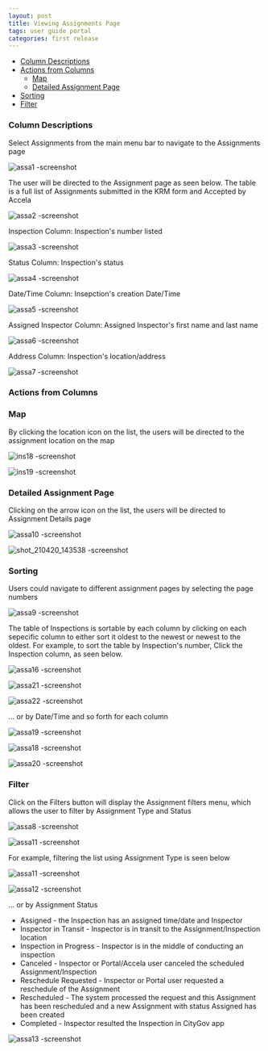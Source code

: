 ```yaml
---
layout: post
title: Viewing Assignments Page
tags: user guide portal
categories: first release
---
```


- [Column Descriptions](#-Column-Descriptions)
- [Actions from Columns](#-Actions-from-Columns)
    * [Map](#-Map)
    * [Detailed Assignment Page](#-Detailed-Assignment-Page)
- [Sorting](#-Sorting)
- [Filter](#-Filter)

<link rel="stylesheet" href="/User-Guide-Portal/styles.css">

### Column Descriptions <a name="-Column-Descriptions"></a>

Select Assignments from the main menu bar to navigate to the Assignments page

![assa1 -screenshot](https://user-images.githubusercontent.com/81990744/115289438-8ce86d00-a120-11eb-911a-634900a9f6c6.png)

The user will be directed to the Assignment page as seen below. The table is a full list of Assignments submitted in the KRM form and Accepted by Accela

![assa2 -screenshot](https://user-images.githubusercontent.com/81990744/115289512-a5f11e00-a120-11eb-992f-de3c0d5725a7.png)

Inspection Column: Inspection's number listed

![assa3 -screenshot](https://user-images.githubusercontent.com/81990744/115289616-c8833700-a120-11eb-8976-326fe063f845.png)

Status Column: Inspection's status

![assa4 -screenshot](https://user-images.githubusercontent.com/81990744/115289705-dfc22480-a120-11eb-95d9-e1f1158195d0.png)

Date/Time Column: Insepction's creation Date/Time

![assa5 -screenshot](https://user-images.githubusercontent.com/81990744/115289786-f8cad580-a120-11eb-99dc-8c6944652bb6.png)

Assigned Inspector Column: Assigned Inspector's first name and last name

![assa6 -screenshot](https://user-images.githubusercontent.com/81990744/115289961-113af000-a121-11eb-913a-561d4664e295.png)

Address Column: Inspection's location/address

![assa7 -screenshot](https://user-images.githubusercontent.com/81990744/115290049-2ca5fb00-a121-11eb-9bd8-029c3fc402e0.png)


### Actions from Columns <a name="-Actions-from-Columns"></a>
### Map <a name="-Map"></a>
By clicking the location icon on the list, the users will be directed to the assignment location on the map

![ins18 -screenshot](https://user-images.githubusercontent.com/81990744/115446446-3c871300-a1e5-11eb-982b-ca3d52d9f45d.png)

![ins19 -screenshot](https://user-images.githubusercontent.com/81990744/115446457-3f820380-a1e5-11eb-8d64-2d77b3be0490.png)

### Detailed Assignment Page <a name="-Detailed-Assignment-Page"></a>
Clicking on the arrow icon on the list, the users will be directed to Assignment Details page

![assa10 -screenshot](https://user-images.githubusercontent.com/81990744/115290644-c8376b80-a121-11eb-8494-5bc8b60d90cd.png)

![shot_210420_143538 -screenshot](https://user-images.githubusercontent.com/81990744/115446799-b919f180-a1e5-11eb-8e9d-b428d5dad9f2.png)

### Sorting <a name="-Sorting"></a>
Users could navigate to different assignment pages by selecting the page numbers

![assa9 -screenshot](https://user-images.githubusercontent.com/81990744/115290733-e604d080-a121-11eb-97cc-18724b0e29d9.png)

The table of Inspections is sortable by each column by clicking on each sepecific column to either sort it oldest to the newest or newest to the oldest. For example, to sort the table by Inspection's number, Click the Inspection column, as seen below.

![assa16 -screenshot](https://user-images.githubusercontent.com/81990744/115291244-81964100-a122-11eb-88fd-05f4c8ef08b5.png)

![assa21 -screenshot](https://user-images.githubusercontent.com/81990744/115291536-df2a8d80-a122-11eb-86a9-3c2b676444d2.png)

![assa22 -screenshot](https://user-images.githubusercontent.com/81990744/115291549-e356ab00-a122-11eb-8d19-dc4099098b95.png)

... or by Date/Time and so forth for each column

![assa19 -screenshot](https://user-images.githubusercontent.com/81990744/115291411-ba361a80-a122-11eb-8237-bfcf1a38f4ac.png)

![assa18 -screenshot](https://user-images.githubusercontent.com/81990744/115291438-c3bf8280-a122-11eb-9310-03fde318bbd1.png)

![assa20 -screenshot](https://user-images.githubusercontent.com/81990744/115291452-c9b56380-a122-11eb-9cc0-fe14f53a0ba5.png)

### Filter <a name="-Filter"></a>
Click on the Filters button will display the Assignment filters menu, which allows the user to filter by Assignment Type and Status

![assa8 -screenshot](https://user-images.githubusercontent.com/81990744/115290582-b786f580-a121-11eb-970d-a4a53514cd24.png)

![assa11 -screenshot](https://user-images.githubusercontent.com/81990744/115290962-29f7d580-a122-11eb-8b7b-1b4db4eb7cb5.png)

For example, filtering the list using Assignment Type is seen below 

![assa11 -screenshot](https://user-images.githubusercontent.com/81990744/115290962-29f7d580-a122-11eb-8b7b-1b4db4eb7cb5.png)

![assa12 -screenshot](https://user-images.githubusercontent.com/81990744/115290980-2f552000-a122-11eb-9aee-ecf9832d7dcd.png)

... or by Assignment Status

* Assigned - the Inspection has an assigned time/date and Inspector
* Inspector in Transit - Inspector is in transit to the Assignment/Inspection location
* Inspection in Progress - Inspector is in the middle of conducting an inspection
* Canceled - Inspector or Portal/Accela user canceled the scheduled Assignment/Inspection
* Reschedule Requested - Inspector or Portal user requested a reschedule of the Assignment
* Rescheduled - The system processed the request and this Assignment has been rescheduled and a new Assignment with status Assigned has been created
* Completed - Inspector resulted the Inspection in CityGov app

![assa13 -screenshot](https://user-images.githubusercontent.com/81990744/115290994-354b0100-a122-11eb-9d79-f1f642cbc017.png)

